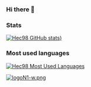 ### Hi there 👋
### Stats
[![Hec98 GitHub stats](https://github-readme-stats.vercel.app/api?username=Hec98&show_icons=true&theme=merko))](https://github.com/anuraghazra/github-readme-stats)

### Most used languages
[![Hec98 Most Used Languages](https://github-readme-stats.vercel.app/api/top-langs/?username=Hec98&theme=merko&layout=compact)](https://github.com/anuraghazra/github-readme-stats)


[![logoN1-w.png](https://i.postimg.cc/bvwkKP8Y/logoN1-w.png)](https://github.com/Hec98)
<!--
**Hec98/Hec98** is a ✨ _special_ ✨ repository because its `README.md` (this file) appears on your GitHub profile.

Here are some ideas to get you started:

- 🔭 I’m currently working on ...
- 🌱 I’m currently learning ...
- 👯 I’m looking to collaborate on ...
- 🤔 I’m looking for help with ...
- 💬 Ask me about ...
- 📫 How to reach me: ...
- 😄 Pronouns: ...
- ⚡ Fun fact: ...
-->
